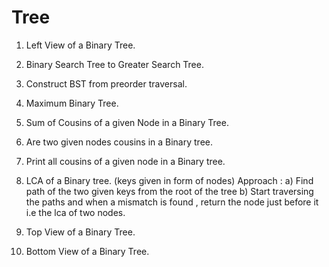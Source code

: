 # Tree

1) Left View of a Binary Tree.

2) Binary Search Tree to Greater Search Tree.

3) Construct BST from preorder traversal.

4) Maximum Binary Tree.

5) Sum of Cousins of a given Node in a Binary Tree.

6) Are two given nodes cousins in a Binary tree.

7) Print all cousins of a given node in a Binary tree.

8) LCA of a Binary tree. (keys given in form of nodes)
    Approach : a) Find path of the two given keys from the root of the tree
               b) Start traversing the paths and when a mismatch is found , return the node just before it i.e the lca of two nodes.
               
               
9) Top View of a Binary Tree.

10) Bottom View of a Binary Tree. 
